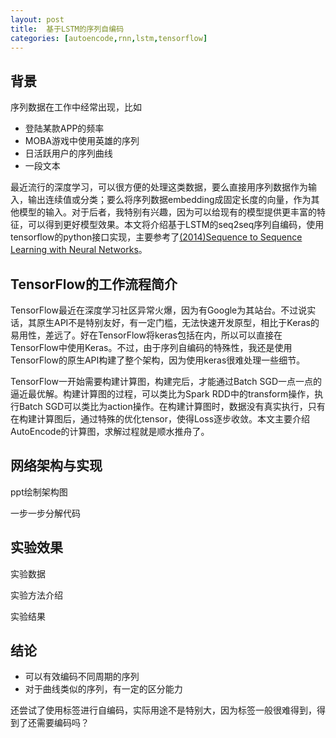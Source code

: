 ```yaml
---
layout: post
title:  基于LSTM的序列自编码
categories: [autoencode,rnn,lstm,tensorflow]
---
```


## 背景

序列数据在工作中经常出现，比如

* 登陆某款APP的频率
* MOBA游戏中使用英雄的序列
* 日活跃用户的序列曲线
* 一段文本

最近流行的深度学习，可以很方便的处理这类数据，要么直接用序列数据作为输入，输出连续值或分类；要么将序列数据embedding成固定长度的向量，作为其他模型的输入。对于后者，我特别有兴趣，因为可以给现有的模型提供更丰富的特征，可以得到更好模型效果。本文将介绍基于LSTM的seq2seq序列自编码，使用tensorflow的python接口实现，主要参考了[(2014)Sequence to Sequence Learning with Neural Networks](https://arxiv.org/abs/1409.3215)。

## TensorFlow的工作流程简介

TensorFlow最近在深度学习社区异常火爆，因为有Google为其站台。不过说实话，其原生API不是特别友好，有一定门槛，无法快速开发原型，相比于Keras的易用性，差远了。好在TensorFlow将keras包括在内，所以可以直接在TensorFlow中使用Keras。不过，由于序列自编码的特殊性，我还是使用TensorFlow的原生API构建了整个架构，因为使用keras很难处理一些细节。

TensorFlow一开始需要构建计算图，构建完后，才能通过Batch SGD一点一点的逼近最优解。构建计算图的过程，可以类比为Spark RDD中的transform操作，执行Batch SGD可以类比为action操作。在构建计算图时，数据没有真实执行，只有在构建计算图后，通过特殊的优化tensor，使得Loss逐步收敛。本文主要介绍AutoEncode的计算图，求解过程就是顺水推舟了。

## 网络架构与实现

ppt绘制架构图

一步一步分解代码





## 实验效果

实验数据

实验方法介绍

实验结果





## 结论

* 可以有效编码不同周期的序列
* 对于曲线类似的序列，有一定的区分能力

还尝试了使用标签进行自编码，实际用途不是特别大，因为标签一般很难得到，得到了还需要编码吗？



